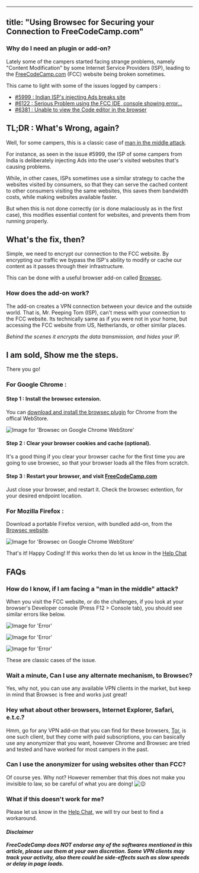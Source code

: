 
---
title: "Using Browsec for Securing your Connection to FreeCodeCamp.com"
---

### Why do I need an plugin or add-on?

Lately some of the campers started facing strange problems, namely "Content Modification" by some Internet Service Providers (ISP), leading to the [FreeCodeCamp.com](http://freecodecamp.com) (FCC) website being broken sometimes.

This came to light with some of the issues logged by campers :

*   [#5999 : Indian ISP's injecting Ads breaks site](https://github.com/FreeCodeCamp/FreeCodeCamp/issues/5999)
*   [#6122 : Serious Problem using the FCC IDE, console showing error...](https://github.com/FreeCodeCamp/FreeCodeCamp/issues/6122)
*   [#6381 : Unable to view the Code editor in the browser](https://github.com/FreeCodeCamp/FreeCodeCamp/issues/6381)

## TL;DR : What's Wrong, again?

Well, for some campers, this is a classic case of [man in the middle attack](https://en.wikipedia.org/wiki/Man-in-the-middle_attack).

For instance, as seen in the issue <span class="hashtag">#5999</span>, the ISP of some campers from India is deliberately injecting Ads into the user's visited websites that's causing problems.

While, in other cases, ISPs sometimes use a similar strategy to cache the websites visited by consumers, so that they can serve the cached content to other consumers visiting the same websites, this saves them bandwidth costs, while making websites available faster.

But when this is not done correctly (or is done malaciously as in the first case), this modifies essential content for websites, and prevents them from running properly.

## What's the fix, then?

Simple, we need to encrypt our connection to the FCC website. By encrypting our traffic we bypass the ISP's ability to modify or cache our content as it passes through their infrastructure.

This can be done with a useful browser add-on called [Browsec](https://browsec.com/en/).

### How does the add-on work?

The add-on creates a VPN connection between your device and the outside world. That is, Mr. Peeping Tom (ISP), can't mess with your connection to the FCC website. Its technically same as if you were not in your home, but accessing the FCC website from US, Netherlands, or other similar places.

_Behind the scenes it encrypts the data transmission, and hides your IP._

## I am sold, Show me the steps.

There you go!

### For Google Chrome :

#### Step 1 : Install the browsec extension.

You can [download and install the browsec plugin](https://chrome.google.com/webstore/detail/browsec/omghfjlpggmjjaagoclmmobgdodcjboh) for Chrome from the offical WebStore.

![Image for 'Browsec on Google Chrome WebStore'](//discourse-user-assets.s3.amazonaws.com/original/2X/6/61bd52ed78c56369e62ca376b6dd9e56abcb6363.png)

#### Step 2 : Clear your browser cookies and cache (optional).

It's a good thing if you clear your browser cache for the first time you are going to use browsec, so that your browser loads all the files from scratch.

#### Step 3 : Restart your browser, and visit [FreeCodeCamp.com](http://freecodecamp.com)

Just close your browser, and restart it. Check the browsec extention, for your desired endpoint location.

### For Mozilla Firefox :

Download a portable Firefox version, with bundled add-on, from the [Browsec website](https://browsec.com/en/dashboard/main).

![Image for 'Browsec on Google Chrome WebStore'](//discourse-user-assets.s3.amazonaws.com/original/2X/b/b30fbf3bade330044e18b3c37409f2437a3810c1.png)

That's it! Happy Coding! If this works then do let us know in the [Help Chat](https://gitter.im/FreeCodeCamp/Help)

## FAQs

### How do I know, if I am facing a "man in the middle" attack?

When you visit the FCC website, or do the challenges, if you look at your browser's Developer console (Press F12 > Console tab), you should see similar errors like below.

![Image for 'Error'](//discourse-user-assets.s3.amazonaws.com/original/2X/4/4949599e3143f454fc5a7174a81e65fa68d04c77.png)

![Image for 'Error'](//discourse-user-assets.s3.amazonaws.com/original/2X/0/039acb319bae57f31ebd78aa3c8987f324a37f84.png)

![Image for 'Error'](//discourse-user-assets.s3.amazonaws.com/original/2X/2/25dcc04ecddc422fb7ba113ddac3378d5decd905.png)

These are classic cases of the issue.

### Wait a minute, Can I use any alternate mechanism, to Browsec?

Yes, why not, you can use any available VPN clients in the market, but keep in mind that Browsec is free and works just great!

### Hey what about other browsers, Internet Explorer, Safari, e.t.c.?

Hmm, go for any VPN add-on that you can find for these browsers, [Tor](https://www.torproject.org/), is one such client, but they come with paid subscriptions, you can basically use any anonymizer that you want, however Chrome and Browsec are tried and tested and have worked for most campers in the past.

### Can I use the anonymizer for using websites other than FCC?

Of course yes. Why not? However remember that this does not make you invisible to law, so be careful of what you are doing! ![:wink:](//forum.freecodecamp.com/images/emoji/emoji_one/wink.png?v=2 ":wink:")

### What if this doesn't work for me?

Please let us know in the [Help Chat](https://gitter.im/FreeCodeCamp/Help), we will try our best to find a workaround.

#### _Disclaimer_

**_FreeCodeCamp does NOT endorse any of the softwares mentioned in this article, please use them at your own discretion. Some VPN clients may track your activity, also there could be side-effects such as slow speeds or delay in page loads._**
